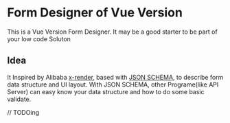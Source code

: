 # Form Designer of Vue Version

This is a Vue Version Form Designer. It may be a good starter to be part of your low code Soluton


## Idea

It Inspired by Alibaba [x-render](https://github.com/alibaba/x-render), based with [JSON SCHEMA](https://json-schema.org/), to describe form data structure and UI layout. With JSON SCHEMA, other Programe(like API Server) can easy know your data structure and how to do some basic validate.


// TODOing

